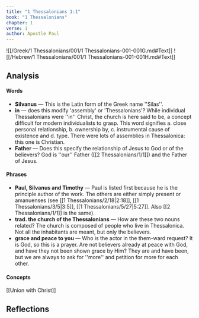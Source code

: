 ```yaml
---
title: "1 Thessalonians 1:1"
book: "1 Thessalonians"
chapter: 1
verse: 1
author: Apostle Paul
---
```

![[/Greek/1 Thessalonians/001/1 Thessalonians-001-001G.md#Text]]
![[/Hebrew/1 Thessalonians/001/1 Thessalonians-001-001H.md#Text]]

## Analysis

#### Words
- **Silvanus** — This is the Latin form of the Greek name ''Silas''.
- **in** — does this modify 'assembly' or 'Thessalonians'?  While individual Thessalonians were ''in'' Christ, the church is here said to be, a concept difficult for modern individualists to grasp.  This word signifies a. close personal relationship, b. ownership by, c. instrumental cause of existence and d. type.  There were lots of assemblies in Thessalonica: this one is Christian.
- **Father** — Does this specify the relationship of Jesus to God or of the believers?  God is ''our'' Father ([[2 Thessalonians/1/1]]) and the Father of Jesus.

#### Phrases
- **Paul, Silvanus and Timothy** — Paul is listed first because he is the principle author of the work.  The others are either simply present or amanuenses (see [[1 Thessalonians/2/18|2:18]], [[1 Thessalonians/3/5|3:5]], [[1 Thessalonians/5/27|5:27]].  Also [[2 Thessalonians/1/1]] is the same).
- **trad. the church of the Thessalonians** — How are these two nouns related?  The church is composed of people who live in Thessalonica.  Not all the inhabitants are meant, but only the believers.
- **grace and peace to you** — Who is the actor in the them-ward request?  It is God, so this is a prayer.  Are not believers already at peace with God, and have they not been shown grace by Him?  They are and have been, but we are always to ask for ''more'' and petition for more for each other.

#### Concepts

[[Union with Christ]]

## Reflections
